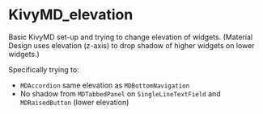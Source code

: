 # KivyMD_elevation
Basic KivyMD set-up and trying to change elevation of widgets.
(Material Design uses elevation (z-axis) to drop shadow of higher widgets on lower widgets.)

Specifically trying to:
- `MDAccordion` same elevation as `MDBottomNavigation`
- No shadow from `MDTabbedPanel` on `SingleLineTextField` and `MDRaisedButton` (lower elevation)
